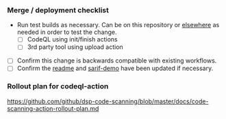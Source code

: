 ### Merge / deployment checklist

- Run test builds as necessary. Can be on this repository or [elsewhere](https://github.com/github/turbo-scan/#testing-changes-to-codeql-action) as needed in order to test the change.
  - [ ] CodeQL using init/finish actions
  - [ ] 3rd party tool using upload action
- [ ] Confirm this change is backwards compatible with existing workflows.
- [ ] Confirm the [readme](https://github.com/github/codeql-action/blob/master/README.md) and [sarif-demo](https://github.com/Anthophila/sarif-demo) have been updated if necessary.

### Rollout plan for codeql-action
https://github.com/github/dsp-code-scanning/blob/master/docs/code-scanning-action-rollout-plan.md
